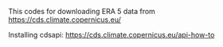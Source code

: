 This codes for downloading ERA 5 data from https://cds.climate.copernicus.eu/

Installing cdsapi: https://cds.climate.copernicus.eu/api-how-to
